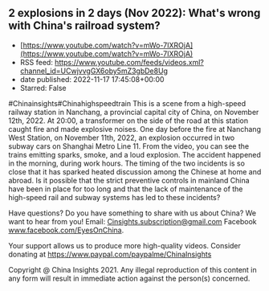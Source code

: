 ## 2 explosions in 2 days (Nov 2022): What's wrong with China's railroad system?
 - [https://www.youtube.com/watch?v=mWo-7IXROjA](https://www.youtube.com/watch?v=mWo-7IXROjA)
 - RSS feed: https://www.youtube.com/feeds/videos.xml?channel_id=UCwjvvgGX6oby5mZ3gbDe8Ug
 - date published: 2022-11-17 17:45:08+00:00
 - Starred: False

#Chinainsights#Chinahighspeedtrain
This is a scene from a high-speed railway station in Nanchang, a provincial capital city of China, on November 12th, 2022. At 20:00, a transformer on the side of the road at this station caught fire and made explosive noises. 
One day before the fire at Nanchang West Station, on November 11th, 2022, an explosion occurred in two subway cars on Shanghai Metro Line 11. From the video, you can see the trains emitting sparks, smoke, and a loud explosion. The accident happened in the morning, during work hours.
The timing of the two incidents is so close that it has sparked heated discussion among the Chinese at home and abroad. Is it possible that the strict preventive controls in mainland China have been in place for too long and that the lack of maintenance of the high-speed rail and subway systems has led to these incidents?

Have questions? Do you have something to share with us about China? We want to hear from you! 
Email: Cinsights.subscription@gmail.com
Facebook www.facebook.com/EyesOnChina.

Your support allows us to produce more high-quality videos. 
Consider donating at https://www.paypal.com/paypalme/ChinaInsights

Copyright @ China Insights 2021. Any illegal reproduction of this content in any form will result in immediate action against the person(s) concerned.
